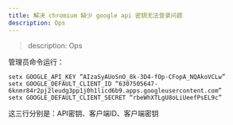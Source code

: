 ```yaml
---
title: 解决 chromium 缺少 google api 密钥无法登录问题
description: Ops
---
```


> description: Ops

管理员命令运行：

```shell
setx GOOGLE_API_KEY “AIzaSyAUoSnO_8k-3D4-fOp-CFopA_NQAkoVCLw”
setx GOOGLE_DEFAULT_CLIENT_ID “6307505647-6knmr84r2pj2leudg3pp1j0h1licd6b9.apps.googleusercontent.com”
setx GOOGLE_DEFAULT_CLIENT_SECRET “rbeWhXTLgU8oLiUeefPsEL9c”
```

这三行分别是：API密钥、客户端ID、客户端密钥